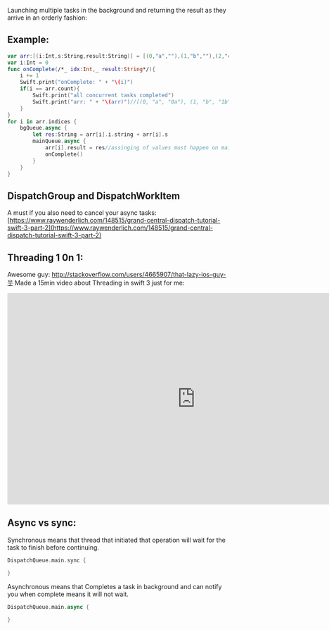 Launching multiple tasks in the background and returning the result as they arrive in an orderly fashion:<!--more-->

## Example:

```swift
var arr:[(i:Int,s:String,result:String)] = [(0,"a",""),(1,"b",""),(2,"c",""),(3,"d","")]
var i:Int = 0
func onComplete(/*_ idx:Int,_ result:String*/){
    i += 1
    Swift.print("onComplete: " + "\(i)")
    if(i == arr.count){
        Swift.print("all concurrent tasks completed")
        Swift.print("arr: " + "\(arr)")//[(0, "a", "0a"), (1, "b", "1b"), (2, "c", "2c"), (3, "d", "3d")]
    }
}
for i in arr.indices {
    bgQueue.async {
        let res:String = arr[i].i.string + arr[i].s
        mainQueue.async {
            arr[i].result = res//assinging of values must happen on mainThread
            onComplete()
        }
    }
}
```

## DispatchGroup and DispatchWorkItem

A must if you also need to cancel your async tasks: [https://www.raywenderlich.com/148515/grand-central-dispatch-tutorial-swift-3-part-2](https://www.raywenderlich.com/148515/grand-central-dispatch-tutorial-swift-3-part-2)


## Threading 1 0n 1:

Awesome guy: http://stackoverflow.com/users/4665907/that-lazy-ios-guy-웃 Made a 15min video about Threading in swift 3 just for me:

<iframe width="854" height="480" src="https://www.youtube.com/embed/YhZahnTiA8U" frameborder="0" allowfullscreen></iframe>

## Async vs sync:

Synchronous means that thread that initiated that operation will wait for the task to finish before continuing.

```swift
DispatchQueue.main.sync {

}
```
Asynchronous means that Completes a task in background and can notify you when complete means it will not wait.

```swift
DispatchQueue.main.async {

}
```
